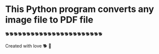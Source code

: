 # This Python program converts any image file to PDF file 

:dog2::dog2::dog2::dog2::dog2::dog2::dog2::dog2::dog2::dog2::dog2::dog2::dog2::dog2::dog2::dog2::dog2::dog2::dog2::dog2::dog2::dog2::dog2:

Created with love :dog2: :blue_heart:
